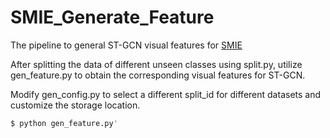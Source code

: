 # SMIE_Generate_Feature
The pipeline to general ST-GCN visual features for [SMIE](https://github.com/YujieOuO/SMIE)

After splitting the data of different unseen classes using split.py, 
utilize gen_feature.py to obtain the corresponding visual features for ST-GCN.

Modify gen_config.py to select a different split_id for different datasets and customize the storage location.

```bash
$ python gen_feature.py'
```
